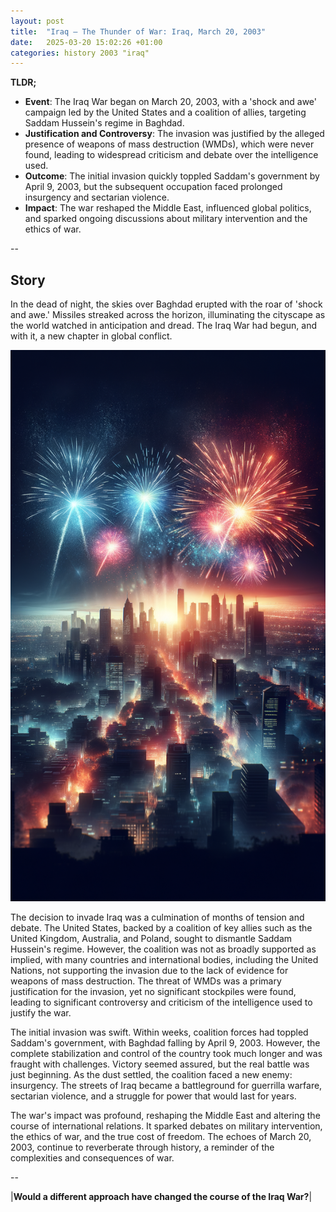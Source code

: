 ```yaml
---
layout: post
title:  "Iraq – The Thunder of War: Iraq, March 20, 2003"
date:   2025-03-20 15:02:26 +01:00
categories: history 2003 "iraq"
---
```


**TLDR;**
- **Event**: The Iraq War began on March 20, 2003, with a 'shock and awe' campaign led by the United States and a coalition of allies, targeting Saddam Hussein's regime in Baghdad.
- **Justification and Controversy**: The invasion was justified by the alleged presence of weapons of mass destruction (WMDs), which were never found, leading to widespread criticism and debate over the intelligence used.
- **Outcome**: The initial invasion quickly toppled Saddam's government by April 9, 2003, but the subsequent occupation faced prolonged insurgency and sectarian violence.
- **Impact**: The war reshaped the Middle East, influenced global politics, and sparked ongoing discussions about military intervention and the ethics of war.

--

## Story

In the dead of night, the skies over Baghdad erupted with the roar of 'shock and awe.' Missiles streaked across the horizon, illuminating the cityscape as the world watched in anticipation and dread. The Iraq War had begun, and with it, a new chapter in global conflict.

![Image](/assets/images/20_March_0d5502cf8cb889c9f1fcf1192d3c54a4.png)

The decision to invade Iraq was a culmination of months of tension and debate. The United States, backed by a coalition of key allies such as the United Kingdom, Australia, and Poland, sought to dismantle Saddam Hussein's regime. However, the coalition was not as broadly supported as implied, with many countries and international bodies, including the United Nations, not supporting the invasion due to the lack of evidence for weapons of mass destruction. The threat of WMDs was a primary justification for the invasion, yet no significant stockpiles were found, leading to significant controversy and criticism of the intelligence used to justify the war.

The initial invasion was swift. Within weeks, coalition forces had toppled Saddam's government, with Baghdad falling by April 9, 2003. However, the complete stabilization and control of the country took much longer and was fraught with challenges. Victory seemed assured, but the real battle was just beginning. As the dust settled, the coalition faced a new enemy: insurgency. The streets of Iraq became a battleground for guerrilla warfare, sectarian violence, and a struggle for power that would last for years.

The war's impact was profound, reshaping the Middle East and altering the course of international relations. It sparked debates on military intervention, the ethics of war, and the true cost of freedom. The echoes of March 20, 2003, continue to reverberate through history, a reminder of the complexities and consequences of war.

--

|**Would a different approach have changed the course of the Iraq War?**|

